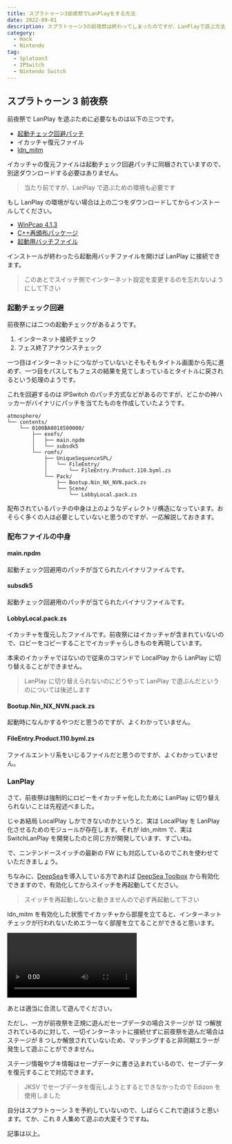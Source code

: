 ```yaml
---
title: スプラトゥーン3前夜祭でLanPlayをする方法
date: 2022-09-01
description: スプラトゥーン3の前夜祭は終わってしまったのですが、LanPlayで遊ぶ方法について解説します
category: 
  - Hack
  - Nintendo
tag:
  - Splatoon3
  - IPSwitch
  - Nintendo Switch
---
```


## スプラトゥーン 3 前夜祭

前夜祭で LanPlay を遊ぶために必要なものは以下の三つです。

- [起動チェック回避パッチ](https://cdn.discordapp.com/attachments/779493835247452180/1014114240682004551/gamRelease1.zip)
- イカッチャ復元ファイル
- [ldn_mitm](https://github.com/spacemeowx2/ldn_mitm)

イカッチャの復元ファイルは起動チェック回避パッチに同梱されていますので、別途ダウンロードする必要はありません。

> 当たり前ですが、LanPlay で遊ぶための環境も必要です

もし LanPlay の環境がない場合は上の二つをダウンロードしてからインストールしてください。

- [WinPcap 4.1.3](https://cdn.discordapp.com/attachments/720612694667034646/720613699018293298/WinPcap_4_1_3.exe)
- [C++再頒布パッケージ](https://cdn.discordapp.com/attachments/720612694667034646/720614442651615352/VC_redist.x64.exe)
- [起動用バッチファイル](https://cdn.discordapp.com/attachments/720612694667034646/998560124354429000/lanplay.zip)

インストールが終わったら起動用バッチファイルを開けば LanPlay に接続できます。

> このあとでスイッチ側でインターネット設定を変更するのを忘れないようにして下さい

### 起動チェック回避

前夜祭には二つの起動チェックがあるようです。

1. インターネット接続チェック
2. フェス終了アナウンスチェック

一つ目はインターネットにつながっていないとそもそもタイトル画面から先に進めず、一つ目をパスしてもフェスの結果を見てしまっているとタイトルに戻されるという処理のようです。

これを回避するのは IPSwitch のパッチ方式などがあるのですが、どこかの神ハッカーがバイナリにパッチを当てたものを作成していたようです。

```
atmosphere/
└── contents/
    └── 0100BA0018500000/
        ├── exefs/
        │   ├── main.npdm
        │   └── subsdk5
        └── romfs/
            ├── UniqueSequenceSPL/
            │   └── FileEntry/
            │       └── FileEntry.Product.110.byml.zs
            └── Pack/
                ├── Bootup.Nin_NX_NVN.pack.zs
                └── Scene/
                    └── LobbyLocal.pack.zs
```

配布されているパッチの中身は上のようなディレクトリ構造になっています。おそらく多くの人は必要としていないと思うのですが、一応解説しておきます。

### 配布ファイルの中身

#### main.npdm

起動チェック回避用のパッチが当てられたバイナリファイルです。

#### subsdk5

起動チェック回避用のパッチが当てられたバイナリファイルです。

#### LobbyLocal.pack.zs

イカッチャを復元したファイルです。前夜祭にはイカッチャが含まれていないので、ロビーをコピーすることでイカッチャらしきものを再現しています。

本来のイカッチャではないので従来のコマンドで LocalPlay から LanPlay に切り替えることができません。

> LanPlay に切り替えられないのにどうやって LanPlay で遊ぶんだというのについては後述します

#### Bootup.Nin_NX_NVN.pack.zs

起動時になんかするやつだと思うのですが、よくわかっていません。

#### FileEntry.Product.110.byml.zs

ファイルエントリ系をいじるファイルだと思うのですが、よくわかっていません。

### LanPlay

さて、前夜祭は強制的にロビーをイカッチャ化したために LanPlay に切り替えられないことは先程述べました。

じゃあ結局 LocalPlay しかできないのかというと、実は LocalPlay を LanPlay 化させるためのモジュールが存在します。それが ldn_mitm で、実は SwitchLanPlay を開発したのと同じ方が開発しています、すごいね。

で、ニンテンドースイッチの最新の FW にも対応しているのでこれを使わせていただきましょう。

ちなみに、[DeepSea](https://github.com/Team-Neptune/DeepSea)を導入している方であれば [DeepSea Toolbox](https://github.com/Team-Neptune/DeepSea-Toolbox) から有効化できますので、有効化してからスイッチを再起動してください。

> スイッチを再起動しないと動きませんので必ず再起動して下さい

ldn_mitm を有効化した状態でイカッチャから部屋を立てると、インターネットチェックが行われないためエラーなく部屋を立てることができると思います。

<video src="https://video.twimg.com/ext_tw_video/1565369996363976704/pu/vid/1280x720/Sa8cdiPaJkBxMfbg.mp4" type="video/mp4">
</video>

あとは適当に合流して遊んでください。

ただし、一方が前夜祭を正規に遊んだセーブデータの場合ステージが 12 つ解放されているのに対して、一切インターネットに接続せずに前夜祭を遊んだ場合はステージが 8 つしか解放されていないため、マッチングすると非同期エラーが発生して遊ぶことができません。

ステージ情報やブキ情報はセーブデータに書き込まれているので、セーブデータを復元することで対応できます。

> JKSV でセーブデータを復元しようとするとできなかったので Edizon を使用しました

自分はスプラトゥーン 3 を予約していないので、しばらくこれで遊ぼうと思います。てか、これ 8 人集めて遊ぶの大変そうですね。

記事は以上。
